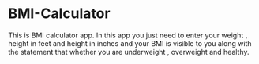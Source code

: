 # BMI-Calculator
This is BMI calculator app. In this app you just need to enter your weight , height in feet and height in inches and your BMI is visible to you along with the statement that whether you are underweight , overweight and healthy.
